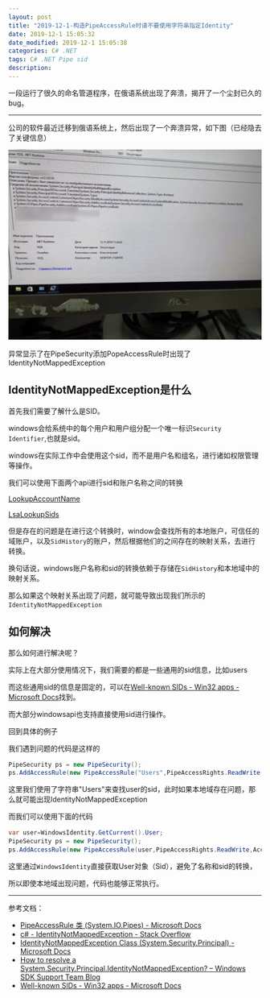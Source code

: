 ```yaml
---
layout: post
title: "2019-12-1-构造PipeAccessRule时请不要使用字符串指定Identity"
date: 2019-12-1 15:05:32
date_modified: 2019-12-1 15:05:38
categories: C# .NET 
tags: C# .NET Pipe sid
description:
---
```


一段运行了很久的命名管道程序，在俄语系统出现了奔溃，揭开了一个尘封已久的bug。

-----

公司的软件最近迁移到俄语系统上，然后出现了一个奔溃异常，如下图（已经隐去了关键信息）

![image-20191201150856628](../media/image-20191201150856628.png)

异常显示了在PipeSecurity添加PopeAccessRule时出现了IdentityNotMappedException

## IdentityNotMappedException是什么

首先我们需要了解什么是SID。

windows会给系统中的每个用户和用户组分配一个唯一标识` Security Identifier `,也就是sid。

windows在实际工作中会使用这个sid，而不是用户名和组名，进行诸如权限管理等操作。

我们可以使用下面两个api进行sid和账户名称之间的转换

[LookupAccountName](https://docs.microsoft.com/zh-cn/windows/win32/api/winbase/nf-winbase-lookupaccountnamea?redirectedfrom=MSDN)

[LsaLookupSids](https://docs.microsoft.com/zh-cn/windows/win32/api/ntsecapi/nf-ntsecapi-lsalookupsids?redirectedfrom=MSDN)

但是存在的问题是在进行这个转换时，window会查找所有的本地账户，可信任的域账户，以及`SidHistory`的账户，然后根据他们的之间存在的映射关系，去进行转换。

换句话说，windows账户名称和sid的转换依赖于存储在`SidHistory`和本地域中的映射关系。

那么如果这个映射关系出现了问题，就可能导致出现我们所示的`IdentityNotMappedException`

## 如何解决

那么如何进行解决呢？

实际上在大部分使用情况下，我们需要的都是一些通用的sid信息，比如users

而这些通用sid的信息是固定的，可以在[Well-known SIDs - Win32 apps -Microsoft Docs](https://docs.microsoft.com/zh-cn/windows/win32/secauthz/well-known-sids)找到。

而大部分windowsapi也支持直接使用sid进行操作。

回到具体的例子

我们遇到问题的代码是这样的

```C#
PipeSecurity ps = new PipeSecurity();
ps.AddAccessRule(new PipeAccessRule("Users",PipeAccessRights.ReadWrite,AccessControlTyep.Allow));    
```

这里我们使用了字符串"Users"来查找user的sid，此时如果本地域存在问题，那么就可能出现IdentityNotMappedException

而我们可以使用下面的代码

```C#
var user=WindowsIdentity.GetCurrent().User;
PipeSecurity ps = new PipeSecurity();
ps.AddAccessRule(new PipeAccessRule(user,PipeAccessRights.ReadWrite,AccessControlTyep.Allow)); 
```

这里通过`WindowsIdentity`直接获取User对象（Sid），避免了名称和sid的转换，

所以即使本地域出现问题，代码也能够正常执行。

---

参考文档：

- [PipeAccessRule 类 (System.IO.Pipes) - Microsoft Docs](https://docs.microsoft.com/zh-cn/dotnet/api/system.io.pipes.pipeaccessrule?view=netframework-4.8)
- [c# - IdentityNotMappedException - Stack Overflow](https://stackoverflow.com/questions/3324831/identitynotmappedexception)
- [IdentityNotMappedException Class (System.Security.Principal) - Microsoft Docs](https://docs.microsoft.com/en-us/dotnet/api/system.security.principal.identitynotmappedexception?view=netframework-4.8)
- [How to resolve a System.Security.Principal.IdentityNotMappedException? – Windows SDK Support Team Blog](https://blogs.msdn.microsoft.com/winsdk/2013/12/18/how-to-resolve-a-system-security-principal-identitynotmappedexception/)
- [Well-known SIDs - Win32 apps - Microsoft Docs](https://docs.microsoft.com/zh-cn/windows/win32/secauthz/well-known-sids)


